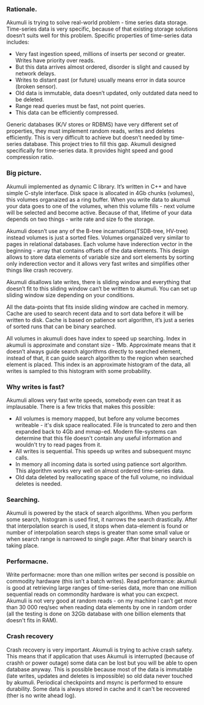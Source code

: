 ### Rationale.
Akumuli is trying to solve real-world problem - time series data storage. Time-series data is very specific, because of that existing storage solutions doesn’t suits well for this problem. Specific properties of time-series data includes:
* Very fast ingestion speed, millions of inserts per second or greater. Writes have priority over reads.
* But this data arrives almost ordered, disorder is slight and caused by network delays.
* Writes to distant past (or future) usually means error in data source (broken sensor).
* Old data is immutable, data doesn’t updated, only outdated data need to be deleted.
* Range read queries must be fast, not point queries.
* This data can be efficiently compressed.

Generic databases (K/V stores or RDBMS) have very different set of properties, they must implement random reads, writes and deletes efficiently. This is very difficult to achieve but doesn’t needed by time-series database. 
This project tries to fill this gap. Akumuli designed specifically for time-series data. It provides hight speed and good compression ratio.

### Big picture.
Akumuli implemented as dynamic C library. It’s written in C++ and have simple C-style interface. Disk space is allocated in 4Gb chunks (volumes), this volumes organaized as a ring buffer. When you write data to akumuli your data goes to one of the volumes, when this volume fills - next volume will be selected and become active. Because of that, lifetime of your data depends on two things - write rate and size fo the storage.

Akumuli doesn’t use any of the B-tree incarnations(TSDB-tree, HV-tree) instead volumes is just a sorted files. Volumes organaized very similar to pages in relational databases. Each volume have inderection vector in the beginning - array that contains offsets of the data elements. This design allows to store data elements of variable size and sort elements by sorting only inderection vector and it allows very fast writes and simplifies other things like crash recovery.

Akumuli disallows late writes, there is sliding window and everything that doesn’t fit to this sliding window can’t be written to akumuli. You can set up sliding window size depending on your conditions.

All the data-points that fits inside sliding window are cached in memory. Cache are used to search recent data and to sort data before it will be written to disk. Cache is based on patience sort algorithm, it’s just a series of sorted runs that can be binary searched.

All volumes in akumuli does have index to speed up searching. Index in akumuli is approximate and constant size - 1Mb. Approximate means that it doesn’t always guide search algorithms directly to searched element, instead of that, it can guide search algorithm to the region when searched element is placed. This index is an approximate histogram of the data, all writes is sampled to this histogram with some probability.

### Why writes is fast?
Akumuli allows very fast write speeds, somebody even can treat it as implausable. There is a few tricks that makes this possible:
* All volumes is memory mapped, but before any volume becomes writeable - it's disk space reallocated. File is truncated to zero and then expanded back to 4Gb and mmap-ed. Modern file-systems can determine that this file doesn't contain any useful information and wouldn't try to read pages from it.
* All writes is sequential. This speeds up writes and subsequent msync calls.
* In memory all incoming data is sorted using patience sort algorithm. This algorithm works very well on almost ordered time-series data.
* Old data deleted by reallocating space of the full volume, no individual deletes is needed.

### Searching.
Akumuli is powered by the stack of search algorithms. When you perform some search, histogram is used first, it narrows the search drastically. After that interpolation search is used, it stops when data-element is found or number of interpolation search steps is greater than some small value or when search range is narrowed to single page. After that binary search is taking place.

### Performacne.
Write performacne: more than one million writes per second is possible on commodity hardware (this isn’t a batch writes).
Read performance: akumuli is good at retrieving large ranges of time-series data, more than one million sequential reads on commondity hardware is what you can excpect. Akumuli is not very good at random reads - on my machine I can’t get more than 30 000 req/sec when reading data elements by one in random order (all the testing is done on 32Gb database with one billion elements that doesn't fits in RAM).

### Crash recovery
Crash recovery is very important. Akumuli is trying to achive crash safety. This means that if application that uses Akumuli is interrupted (because of crashh or power outage) some data can be lost but you will be able to open database anyway. This is possible because most of the data is immutable (late writes, updates and deletes is impossible) so old data never touched by akumuli. Periodical checkpoints and msync is performed to ensure durability. Some data is always stored in cache and it can't be recovered (ther is no write ahead log).

